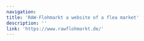 ```yaml
---
navigation:
title: 'RAW-Flohmarkt a website of a flea market'
description: ''
link: 'https://www.rawflohmarkt.de/'
---
```

